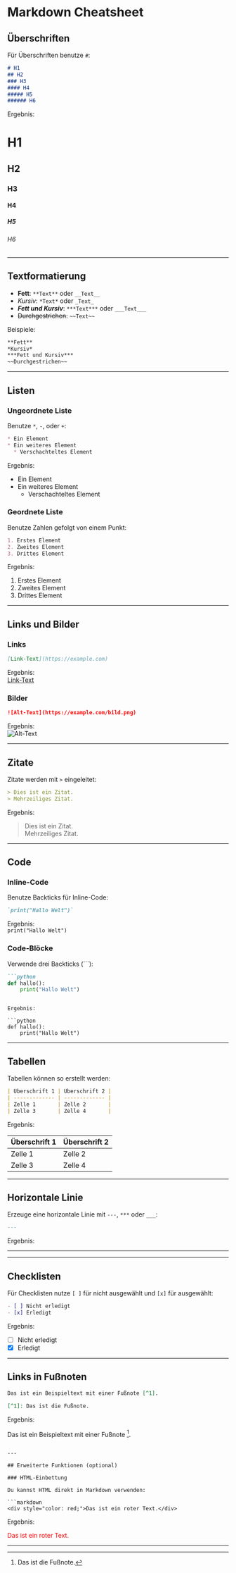 
# Markdown Cheatsheet

## Überschriften

Für Überschriften benutze `#`:

```markdown
# H1
## H2
### H3
#### H4
##### H5
###### H6
```

Ergebnis:

# H1  
## H2  
### H3  
#### H4  
##### H5  
###### H6

---

## Textformatierung

- **Fett**: `**Text**` oder `__Text__`
- *Kursiv*: `*Text*` oder `_Text_`
- ***Fett und Kursiv***: `***Text***` oder `___Text___`
- ~~Durchgestrichen~~: `~~Text~~`

Beispiele:

```markdown
**Fett**
*Kursiv*
***Fett und Kursiv***
~~Durchgestrichen~~
```

---

## Listen

### Ungeordnete Liste

Benutze `*`, `-`, oder `+`:

```markdown
* Ein Element
* Ein weiteres Element
  * Verschachteltes Element
```

Ergebnis:

- Ein Element
- Ein weiteres Element
  - Verschachteltes Element

### Geordnete Liste

Benutze Zahlen gefolgt von einem Punkt:

```markdown
1. Erstes Element
2. Zweites Element
3. Drittes Element
```

Ergebnis:

1. Erstes Element
2. Zweites Element
3. Drittes Element

---

## Links und Bilder

### Links

```markdown
[Link-Text](https://example.com)
```

Ergebnis:  
[Link-Text](https://example.com)

### Bilder

```markdown
![Alt-Text](https://example.com/bild.png)
```

Ergebnis:  
![Alt-Text](https://example.com/bild.png)

---

## Zitate

Zitate werden mit `>` eingeleitet:

```markdown
> Dies ist ein Zitat.
> Mehrzeiliges Zitat.
```

Ergebnis:

> Dies ist ein Zitat.  
> Mehrzeiliges Zitat.

---

## Code

### Inline-Code

Benutze Backticks für Inline-Code:

```markdown
`print("Hallo Welt")`
```

Ergebnis:  
`print("Hallo Welt")`

### Code-Blöcke

Verwende drei Backticks (```):

```markdown
```python
def hallo():
    print("Hallo Welt")
```
```

Ergebnis:

```python
def hallo():
    print("Hallo Welt")
```

---

## Tabellen

Tabellen können so erstellt werden:

```markdown
| Überschrift 1 | Überschrift 2 |
| ------------- | ------------- |
| Zelle 1       | Zelle 2       |
| Zelle 3       | Zelle 4       |
```

Ergebnis:

| Überschrift 1 | Überschrift 2 |
| ------------- | ------------- |
| Zelle 1       | Zelle 2       |
| Zelle 3       | Zelle 4       |

---

## Horizontale Linie

Erzeuge eine horizontale Linie mit `---`, `***` oder `___`:

```markdown
---
```

Ergebnis:

---

---

## Checklisten

Für Checklisten nutze `[ ]` für nicht ausgewählt und `[x]` für ausgewählt:

```markdown
- [ ] Nicht erledigt
- [x] Erledigt
```

Ergebnis:

- [ ] Nicht erledigt
- [x] Erledigt

---

## Links in Fußnoten

```markdown
Das ist ein Beispieltext mit einer Fußnote [^1].

[^1]: Das ist die Fußnote.
```

Ergebnis:

Das ist ein Beispieltext mit einer Fußnote [^1].

[^1]: Das ist die Fußnote.
```

---

## Erweiterte Funktionen (optional)

### HTML-Einbettung

Du kannst HTML direkt in Markdown verwenden:

```markdown
<div style="color: red;">Das ist ein roter Text.</div>
```

Ergebnis:  
<div style="color: red;">Das ist ein roter Text.</div>

---
